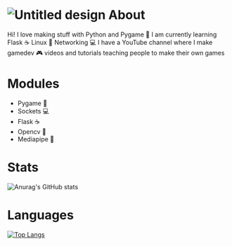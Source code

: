![Untitled design](https://user-images.githubusercontent.com/85095943/148770699-8037c490-ed65-48c3-8d1c-dadf63b95ddd.png)
About
==============
Hi! I love making stuff with Python and Pygame 🐍 I am currently learning Flask ☕ Linux 🐧 Networking 💻
I have a YouTube channel where I make gamedev 🎮 videos and tutorials teaching people to make their own games

Modules
==============
- Pygame 🐍
- Sockets 💻
- Flask ☕
- Opencv 🎥
- Mediapipe 👋

Stats
==============
![Anurag's GitHub stats](https://github-readme-stats.vercel.app/api?username=ScriptLineStudios&show_icons=true&theme=blue-green)

Languages
==============
[![Top Langs](https://github-readme-stats.vercel.app/api/top-langs/?username=ScriptLineStudios&show_icons=true&theme=blue-green)](https://github.com/anuraghazra/github-readme-stats)

